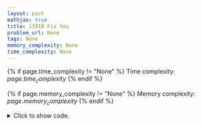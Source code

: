 ```yaml
---
layout: post
mathjax: true
title: 1391B Fix You
problem_url: None
tags: None
memory_complexity: None
time_complexity: None
---
```




{% if page.time_complexity != "None" %}
Time complexity: ${{ page.time_complexity }}$
{% endif %}

{% if page.memory_complexity != "None" %}
Memory complexity: ${{ page.memory_complexity }}$
{% endif %}

<details>
<summary>
<p style="display:inline">Click to show code.</p>
</summary>
```cpp
{% raw %}
using namespace std;
int main(void)
{
    int t, n, m, ans;
    char cij;
    cin >> t;
    while (t--)
    {
        ans = 0;
        cin >> n >> m;
        for (int i = 0; i < n; ++i)
        {
            for (int j = 0; j < m; ++j)
            {
                cin >> cij;
                if (i == n - 1 and j == m - 1)
                    continue;
                if (j == m - 1 and cij != 'D')
                    ++ans;
                else if (i == n - 1 and cij != 'R')
                    ++ans;
            }
        }
        cout << ans << endl;
    }
    return 0;
}

{% endraw %}
```
</details>

